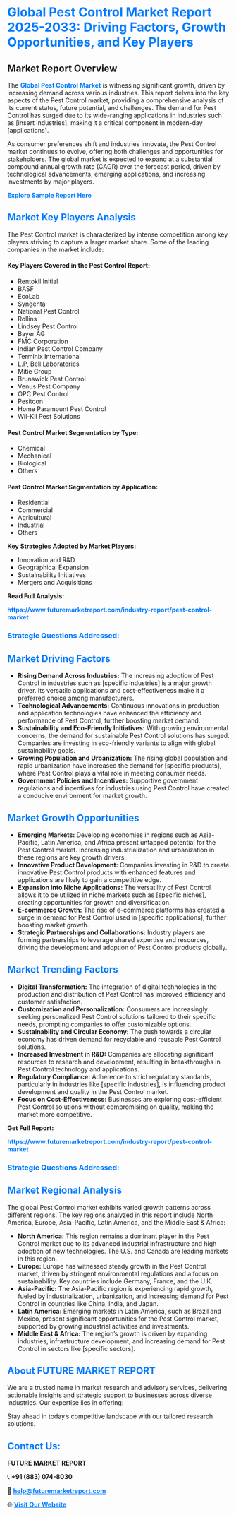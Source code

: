 <h1 style="color: #007BFF;">Global Pest Control Market Report 2025-2033: Driving Factors, Growth Opportunities, and Key Players</h1>

<section id="overview">
<h2>Market Report Overview</h2>
<p>The <a href="https://www.futuremarketreport.com/industry-report/pest-control-market" style="color: #007BFF; text-decoration: none;"><strong>Global Pest Control Market</strong></a> is witnessing significant growth, driven by increasing demand across various industries. This report delves into the key aspects of the Pest Control market, providing a comprehensive analysis of its current status, future potential, and challenges. The demand for Pest Control has surged due to its wide-ranging applications in industries such as [insert industries], making it a critical component in modern-day [applications].</p>
<p>As consumer preferences shift and industries innovate, the Pest Control market continues to evolve, offering both challenges and opportunities for stakeholders. The global market is expected to expand at a substantial compound annual growth rate (CAGR) over the forecast period, driven by technological advancements, emerging applications, and increasing investments by major players.</p>
</section>

<section id="overview">
<p><a href="https://www.futuremarketreport.com/request-sample/reportId=92005" style="color: #007BFF; text-decoration: none;"><strong>Explore Sample Report Here</strong></a></p>
</section>

<section id="key-players">
<h2 style="color: #007BFF;">Market Key Players Analysis</h2>
<p>The Pest Control market is characterized by intense competition among key players striving to capture a larger market share. Some of the leading companies in the market include:</p>
<h4>Key Players Covered in the Pest Control Report:</h4>
<ul><li>Rentokil Initial</li><li>BASF</li><li>EcoLab</li><li>Syngenta</li><li>National Pest Control</li><li>Rollins</li><li>Lindsey Pest Control</li><li>Bayer AG</li><li>FMC Corporation</li><li>Indian Pest Control Company</li><li>Terminix International</li><li>L.P, Bell Laboratories</li><li>Mitie Group</li><li>Brunswick Pest Control</li><li>Venus Pest Company</li><li>OPC Pest Control</li><li>Pesitcon</li><li>Home Paramount Pest Control</li><li>Wil-Kil Pest Solutions</li></ul>
<h4>Pest Control Market Segmentation by Type:</h4>
<ul><li>Chemical</li><li>Mechanical</li><li>Biological</li><li>Others</li></ul>

<h4>Pest Control Market Segmentation by Application:</h4>
<ul><li>Residential</li><li>Commercial</li><li>Agricultural</li><li>Industrial</li><li>Others</li></ul>
<p><strong>Key Strategies Adopted by Market Players:</strong></p>
<ul>
<li>Innovation and R&D</li>
<li>Geographical Expansion</li>
<li>Sustainability Initiatives</li>
<li>Mergers and Acquisitions</li>
</ul>
</section>

<section>
<p><strong>Read Full Analysis: </strong></p><a href="https://www.futuremarketreport.com/industry-report/pest-control-market" style="color: #007BFF; text-decoration: none;"><strong>https://www.futuremarketreport.com/industry-report/pest-control-market</strong></a>
<h3 style="color: #007BFF;">Strategic Questions Addressed:</h3>
</section>

<section id="driving-factors">
<h2 style="color: #007BFF;">Market Driving Factors</h2>
<ul>
<li><strong>Rising Demand Across Industries:</strong> The increasing adoption of Pest Control in industries such as [specific industries] is a major growth driver. Its versatile applications and cost-effectiveness make it a preferred choice among manufacturers.</li>
<li><strong>Technological Advancements:</strong> Continuous innovations in production and application technologies have enhanced the efficiency and performance of Pest Control, further boosting market demand.</li>
<li><strong>Sustainability and Eco-Friendly Initiatives:</strong> With growing environmental concerns, the demand for sustainable Pest Control solutions has surged. Companies are investing in eco-friendly variants to align with global sustainability goals.</li>
<li><strong>Growing Population and Urbanization:</strong> The rising global population and rapid urbanization have increased the demand for [specific products], where Pest Control plays a vital role in meeting consumer needs.</li>
<li><strong>Government Policies and Incentives:</strong> Supportive government regulations and incentives for industries using Pest Control have created a conducive environment for market growth.</li>
</ul>
</section>

<section id="growth-opportunities">
<h2 style="color: #007BFF;">Market Growth Opportunities</h2>
<ul>
<li><strong>Emerging Markets:</strong> Developing economies in regions such as Asia-Pacific, Latin America, and Africa present untapped potential for the Pest Control market. Increasing industrialization and urbanization in these regions are key growth drivers.</li>
<li><strong>Innovative Product Development:</strong> Companies investing in R&D to create innovative Pest Control products with enhanced features and applications are likely to gain a competitive edge.</li>
<li><strong>Expansion into Niche Applications:</strong> The versatility of Pest Control allows it to be utilized in niche markets such as [specific niches], creating opportunities for growth and diversification.</li>
<li><strong>E-commerce Growth:</strong> The rise of e-commerce platforms has created a surge in demand for Pest Control used in [specific applications], further boosting market growth.</li>
<li><strong>Strategic Partnerships and Collaborations:</strong> Industry players are forming partnerships to leverage shared expertise and resources, driving the development and adoption of Pest Control products globally.</li>
</ul>
</section>

<section id="trending-factors">
<h2 style="color: #007BFF;">Market Trending Factors</h2>
<ul>
<li><strong>Digital Transformation:</strong> The integration of digital technologies in the production and distribution of Pest Control has improved efficiency and customer satisfaction.</li>
<li><strong>Customization and Personalization:</strong> Consumers are increasingly seeking personalized Pest Control solutions tailored to their specific needs, prompting companies to offer customizable options.</li>
<li><strong>Sustainability and Circular Economy:</strong> The push towards a circular economy has driven demand for recyclable and reusable Pest Control solutions.</li>
<li><strong>Increased Investment in R&D:</strong> Companies are allocating significant resources to research and development, resulting in breakthroughs in Pest Control technology and applications.</li>
<li><strong>Regulatory Compliance:</strong> Adherence to strict regulatory standards, particularly in industries like [specific industries], is influencing product development and quality in the Pest Control market.</li>
<li><strong>Focus on Cost-Effectiveness:</strong> Businesses are exploring cost-efficient Pest Control solutions without compromising on quality, making the market more competitive.</li>
</ul>
</section>

<section>
<p><strong>Get Full Report: </strong></p><a href="https://www.futuremarketreport.com/industry-report/pest-control-market" style="color: #007BFF; text-decoration: none;"><strong>https://www.futuremarketreport.com/industry-report/pest-control-market</strong></a>
<h3 style="color: #007BFF;">Strategic Questions Addressed:</h3>
</section>


<section id="regional-analysis">
<h2 style="color: #007BFF;">Market Regional Analysis</h2>
<p>The global Pest Control market exhibits varied growth patterns across different regions. The key regions analyzed in this report include North America, Europe, Asia-Pacific, Latin America, and the Middle East & Africa:</p>
<ul>
<li><strong>North America:</strong> This region remains a dominant player in the Pest Control market due to its advanced industrial infrastructure and high adoption of new technologies. The U.S. and Canada are leading markets in this region.</li>
<li><strong>Europe:</strong> Europe has witnessed steady growth in the Pest Control market, driven by stringent environmental regulations and a focus on sustainability. Key countries include Germany, France, and the U.K.</li>
<li><strong>Asia-Pacific:</strong> The Asia-Pacific region is experiencing rapid growth, fueled by industrialization, urbanization, and increasing demand for Pest Control in countries like China, India, and Japan.</li>
<li><strong>Latin America:</strong> Emerging markets in Latin America, such as Brazil and Mexico, present significant opportunities for the Pest Control market, supported by growing industrial activities and investments.</li>
<li><strong>Middle East & Africa:</strong> The region’s growth is driven by expanding industries, infrastructure development, and increasing demand for Pest Control in sectors like [specific sectors].</li>
</ul>
</section>

<footer>
<h2 style="color: #007BFF;">About FUTURE MARKET REPORT</h2>
<p>We are a trusted name in market research and advisory services, delivering actionable insights and strategic support to businesses across diverse industries. Our expertise lies in offering:</p>

<p>Stay ahead in today’s competitive landscape with our tailored research solutions.</p>

<h2 style="color: #007BFF;">Contact Us:</h2>
<p><strong>FUTURE MARKET REPORT</strong></p>
<p>📞 <strong>+91 (883) 074-8030</strong></p>
<p>📧 <strong><a href="mailto:help@futuremarketreport.com" style="color: #007BFF;">help@futuremarketreport.com</a></strong></p>
<p>🌐 <strong><a href="https://www.futuremarketreport.com/" style="color: #007BFF;">Visit Our Website</a></strong></p>
</footer>